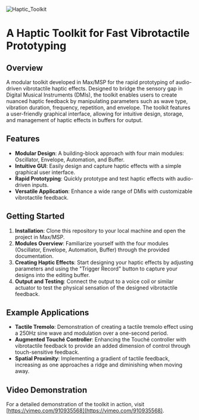 ![Haptic_Toolkit](https://github.com/IDMIL/Haptic-Toolkit/assets/33645427/8764ff83-d998-4dc7-b373-f436c58935cf)

# A Haptic Toolkit for Fast Vibrotactile Prototyping

## Overview

A modular toolkit developed in Max/MSP for the rapid prototyping of audio-driven vibrotactile haptic effects. Designed to bridge the sensory gap in Digital Musical Instruments (DMIs), the toolkit enables users to create nuanced haptic feedback by manipulating parameters such as wave type, vibration duration, frequency, repetition, and envelope. The toolkit features a user-friendly graphical interface, allowing for intuitive design, storage, and management of haptic effects in buffers for output.

## Features

- **Modular Design**: A building-block approach with four main modules: Oscillator, Envelope, Automation, and Buffer.
- **Intuitive GUI**: Easily design and capture haptic effects with a simple graphical user interface.
- **Rapid Prototyping**: Quickly prototype and test haptic effects with audio-driven inputs.
- **Versatile Application**: Enhance a wide range of DMIs with customizable vibrotactile feedback.

## Getting Started

1. **Installation**: Clone this repository to your local machine and open the project in Max/MSP.
2. **Modules Overview**: Familiarize yourself with the four modules (Oscillator, Envelope, Automation, Buffer) through the provided documentation.
3. **Creating Haptic Effects**: Start designing your haptic effects by adjusting parameters and using the "Trigger Record" button to capture your designs into the editing buffer.
4. **Output and Testing**: Connect the output to a voice coil or similar actuator to test the physical sensation of the designed vibrotactile feedback.

## Example Applications

- **Tactile Tremolo**: Demonstration of creating a tactile tremolo effect using a 250Hz sine wave and modulation over a one-second period.
- **Augmented Touché Controller**: Enhancing the Touché controller with vibrotactile feedback to provide an added dimension of control through touch-sensitive feedback.
- **Spatial Proximity**: Implementing a gradient of tactile feedback, increasing as one approaches a ridge and diminishing when moving away.

## Video Demonstration

For a detailed demonstration of the toolkit in action, visit [https://vimeo.com/910935568](https://vimeo.com/910935568).

